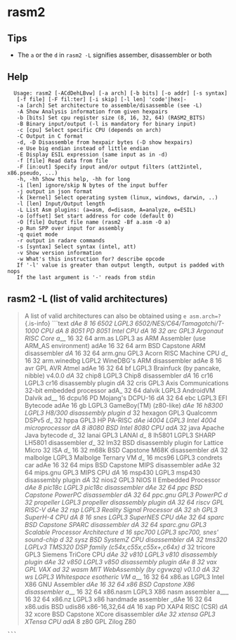 <!-- TITLE: rasm2 -->

# rasm2

## **Tips**
  - The `a` or the `d` in `rasm2 -L` signifies assember, disassembler or both
## Help

      Usage: rasm2 [-ACdDehLBvw] [-a arch] [-b bits] [-o addr] [-s syntax]
       [-f file] [-F fil:ter] [-i skip] [-l len] 'code'|hex|-
       -a [arch] Set architecture to assemble/disassemble (see -L)
       -A Show Analysis information from given hexpairs
       -b [bits] Set cpu register size (8, 16, 32, 64) (RASM2_BITS)
       -B Binary input/output (-l is mandatory for binary input)
       -c [cpu] Select specific CPU (depends on arch)
       -C Output in C format
       -d, -D Disassemble from hexpair bytes (-D show hexpairs)
       -e Use big endian instead of little endian
       -E Display ESIL expression (same input as in -d)
       -f [file] Read data from file
       -F [in:out] Specify input and/or output filters (att2intel, x86.pseudo, ...)
       -h, -hh Show this help, -hh for long
       -i [len] ignore/skip N bytes of the input buffer
       -j output in json format
       -k [kernel] Select operating system (linux, windows, darwin, ..)
       -l [len] Input/Output length
       -L List Asm plugins: (a=asm, d=disasm, A=analyze, e=ESIL)
       -o [offset] Set start address for code (default 0)
       -O [file] Output file name (rasm2 -Bf a.asm -O a)
       -p Run SPP over input for assembly
       -q quiet mode
       -r output in radare commands
       -s [syntax] Select syntax (intel, att)
       -v Show version information
       -w What's this instruction for? describe opcode
       If '-l' value is greater than output length, output is padded with nops
       If the last argument is '-' reads from stdin

## rasm2 -L (list of valid architectures)
  > A list of valid architectures can also be obtained using `e asm.arch=?` {.is-info}
	```text
	_dAe  8 16       6502        LGPL3   6502/NES/C64/Tamagotchi/T-1000 CPU
	_dA_  8          8051        PD      8051 Intel CPU
	_dA_  16 32      arc         GPL3    Argonaut RISC Core
	a___  16 32 64   arm.as      LGPL3   as ARM Assembler (use ARM_AS environment)
	adAe  16 32 64   arm         BSD     Capstone ARM disassembler
	_dA_  16 32 64   arm.gnu     GPL3    Acorn RISC Machine CPU
	_d__  16 32      arm.winedbg LGPL2   WineDBG's ARM disassembler
	adAe  8 16       avr         GPL     AVR Atmel
	adAe  16 32 64   bf          LGPL3   Brainfuck (by pancake, nibble) v4.0.0
	_dA_  32         chip8       LGPL3   Chip8 disassembler
	_dA_  16         cr16        LGPL3   cr16 disassembly plugin
	_dA_  32         cris        GPL3    Axis Communications 32-bit embedded processor
	adA_  32 64      dalvik      LGPL3   AndroidVM Dalvik
	ad__  16         dcpu16      PD      Mojang's DCPU-16
	_dA_  32 64      ebc         LGPL3   EFI Bytecode
	adAe  16         gb          LGPL3   GameBoy(TM) (z80-like)
	_dAe  16         h8300       LGPL3   H8/300 disassembly plugin
	_d__  32         hexagon     GPL3    Qualcomm DSPv5
	_d__  32         hppa        GPL3    HP PA-RISC
	_dAe             i4004       LGPL3   Intel 4004 microprocessor
	_dA_  8          i8080       BSD     Intel 8080 CPU
	adA_  32         java        Apache  Java bytecode
	_d__  32         lanai       GPL3    LANAI
	_d__  8          lh5801      LGPL3   SHARP LH5801 disassembler
	_d__  32         lm32        BSD     disassembly plugin for Lattice Micro 32 ISA
	_d__  16 32      m68k        BSD     Capstone M68K disassembler
	_dA_  32         malbolge    LGPL3   Malbolge Ternary VM
	_d__  16         mcs96       LGPL3   condrets car
	adAe  16 32 64   mips        BSD     Capstone MIPS disassembler
	adAe  32 64      mips.gnu    GPL3    MIPS CPU
	_dA_  16         msp430      LGPL3   msp430 disassembly plugin
	_dA_  32         nios2       GPL3    NIOS II Embedded Processor
	_dAe  8          pic18c      LGPL3   pic18c disassembler
	_dAe  32 64      ppc         BSD     Capstone PowerPC disassembler
	_dA_  32 64      ppc.gnu     GPL3    PowerPC
	_d__  32         propeller   LGPL3   propeller disassembly plugin
	_dA_  32 64      riscv       GPL     RISC-V
	_dAe  32         rsp         LGPL3   Reality Signal Processor
	_dA_  32         sh          GPL3    SuperH-4 CPU
	_dA_  8 16       snes        LGPL3   SuperNES CPU
	_dAe  32 64      sparc       BSD     Capstone SPARC disassembler
	_dA_  32 64      sparc.gnu   GPL3    Scalable Processor Architecture
	_d__  16         spc700      LGPL3   spc700, snes' sound-chip
	_d__  32         sysz        BSD     SystemZ CPU disassembler
	_dA_  32         tms320      LGPLv3  TMS320 DSP family (c54x,c55x,c55x+,c64x)
	_d__  32         tricore     GPL3    Siemens TriCore CPU
	_dAe  32         v810        LGPL3   v810 disassembly plugin
	_dAe  32         v850        LGPL3   v850 disassembly plugin
	_dAe  8 32       vax         GPL     VAX
	ad__  32         wasm        MIT     WebAssembly (by cgvwzq) v0.1.0
	_dA_  32         ws          LGPL3   Whitespace esotheric VM
	a___  16 32 64   x86.as      LGPL3   Intel X86 GNU Assembler
	_dAe  16 32 64   x86         BSD     Capstone X86 disassembler
	a___  16 32 64   x86.nasm    LGPL3   X86 nasm assembler
	a___  16 32 64   x86.nz      LGPL3   x86 handmade assembler
	_dAe  16 32 64   x86.udis    BSD     udis86 x86-16,32,64
	_dA_  16         xap         PD      XAP4 RISC (CSR)
	_dA_  32         xcore       BSD     Capstone XCore disassembler
	_dAe  32         xtensa      GPL3    XTensa CPU
	adA_  8          z80         GPL     Zilog Z80

	```
